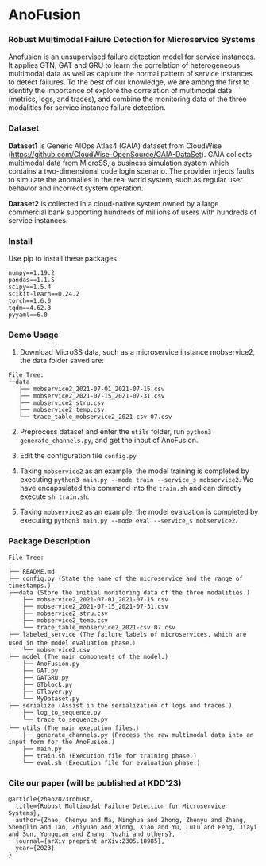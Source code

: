 # AnoFusion

### Robust Multimodal Failure Detection for Microservice Systems

Anofusion is an unsupervised failure detection model for service instances. It applies GTN, GAT and GRU to learn the correlation of heterogeneous multimodal data as well as capture the normal pattern of service instances to detect failures. To the best of our knowledge, we are among the first to identify the importance of explore the correlation of multimodal data (metrics, logs, and traces), and combine the monitoring data of the three modalities for service instance failure detection.

### Dataset

**Dataset1** is Generic AIOps Atlas4 (GAIA) dataset from CloudWise (https://github.com/CloudWise-OpenSource/GAIA-DataSet). GAIA collects multimodal data from MicroSS, a business simulation system which contains a two-dimensional code login scenario. The provider injects faults to simulate the anomalies in the real world system, such as regular user behavior and incorrect system operation. 

**Dataset2** is collected in a cloud-native system owned by a large commercial bank supporting hundreds of millions of users with hundreds of service instances.

### Install
Use pip to install these packages
```
numpy==1.19.2
pandas==1.1.5
scipy==1.5.4
scikit-learn==0.24.2
torch==1.6.0
tqdm==4.62.3
pyyaml==6.0
```

### Demo Usage

1. Download MicroSS data, such as a microservice instance mobservice2, the data folder saved are:
```
File Tree:
└─data
   ├── mobservice2_2021-07-01_2021-07-15.csv
   ├── mobservice2_2021-07-15_2021-07-31.csv
   ├── mobservice2_stru.csv
   ├── mobservice2_temp.csv
   └── trace_table_mobservice2_2021-csv 07.csv
```

2. Preprocess dataset and enter the `utils` folder, run `python3 generate_channels.py`, and get the input of AnoFusion.

3. Edit the configuration file `config.py`
4. Taking `mobservice2` as an example, the model training is completed by executing `python3 main.py --mode train --service_s mobservice2`. We have encapsulated this command into the `train.sh` and can directly execute `sh train.sh`.
5. Taking `mobservice2` as an example, the model evaluation is completed by executing `python3 main.py --mode eval --service_s mobservice2`.

### Package Description
```
File Tree:
.
├── README.md
├── config.py (State the name of the microservice and the range of timestamps.)
├──data (Store the initial monitoring data of the three modalities.)
    ├── mobservice2_2021-07-01_2021-07-15.csv
    ├── mobservice2_2021-07-15_2021-07-31.csv
    ├── mobservice2_stru.csv
    ├── mobservice2_temp.csv
    └── trace_table_mobservice2_2021-csv 07.csv
├── labeled_service (The failure labels of microservices, which are used in the model evaluation phase.）
    └── mobservice2.csv
├── model (The main components of the model.)
    ├── AnoFusion.py
    ├── GAT.py
    ├── GATGRU.py
    ├── GTblock.py
    ├── GTlayer.py
    └── MyDataset.py
├── serialize (Assist in the serialization of logs and traces.)
    ├── log_to_sequence.py
    └── trace_to_sequence.py
└── utils (The main execution files.）
    ├── generate_channels.py (Process the raw multimodal data into an input form for the AnoFusion.)
    ├── main.py
    ├── train.sh (Execution file for training phase.)
    └── eval.sh (Execution file for evaluation phase.)
```

### Cite our paper (will be published at KDD'23)
```
@article{zhao2023robust,
  title={Robust Multimodal Failure Detection for Microservice Systems},
  author={Zhao, Chenyu and Ma, Minghua and Zhong, Zhenyu and Zhang, Shenglin and Tan, Zhiyuan and Xiong, Xiao and Yu, LuLu and Feng, Jiayi and Sun, Yongqian and Zhang, Yuzhi and others},
  journal={arXiv preprint arXiv:2305.18985},
  year={2023}
}
```
